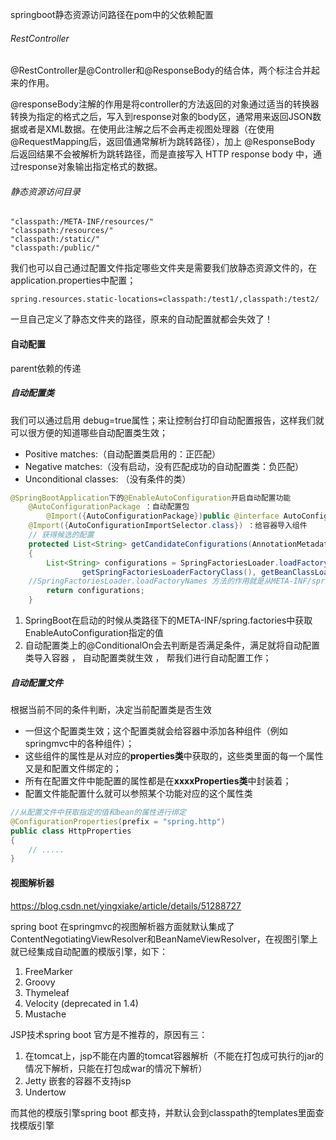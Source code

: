 springboot静态资源访问路径在pom中的父依赖配置

###### RestController

@RestController是@Controller和@ResponseBody的结合体，两个标注合并起来的作用。

@responseBody注解的作用是将controller的方法返回的对象通过适当的转换器转换为指定的格式之后，写入到response对象的body区，通常用来返回JSON数据或者是XML数据。在使用此注解之后不会再走视图处理器（在使用 @RequestMapping后，返回值通常解析为跳转路径），加上 @ResponseBody 后返回结果不会被解析为跳转路径，而是直接写入 HTTP response body 中，通过response对象输出指定格式的数据。

###### 静态资源访问目录

```
"classpath:/META-INF/resources/"
"classpath:/resources/"
"classpath:/static/"
"classpath:/public/"
```

我们也可以自己通过配置文件指定哪些文件夹是需要我们放静态资源文件的，在application.properties中配置；

```
spring.resources.static-locations=classpath:/test1/,classpath:/test2/
```

一旦自己定义了静态文件夹的路径，原来的自动配置就都会失效了！

#### 自动配置

parent依赖的传递

##### 自动配置类

我们可以通过启用 debug=true属性；来让控制台打印自动配置报告，这样我们就可以很方便的知道哪些自动配置类生效；

- Positive matches:（自动配置类启用的：正匹配）
- Negative matches:（没有启动，没有匹配成功的自动配置类：负匹配）
- Unconditional classes: （没有条件的类）

```java
@SpringBootApplication下的@EnableAutoConfiguration开启自动配置功能
	@AutoConfigurationPackage ：自动配置包
		@Import({AutoConfigurationPackage})public @interface AutoConfigurationPackage {}
	@Import({AutoConfigurationImportSelector.class}) ：给容器导入组件
    // 获得候选的配置
    protected List<String> getCandidateConfigurations(AnnotationMetadata metadata, AnnotationAttributes attributes) 
    {
    	List<String> configurations = SpringFactoriesLoader.loadFactoryNames(
				getSpringFactoriesLoaderFactoryClass(), getBeanClassLoader());
	//SpringFactoriesLoader.loadFactoryNames 方法的作用就是从META-INF/spring.factories文件中读取指定类对应的类名称列表 
		return configurations;
    }
```

1. SpringBoot在启动的时候从类路径下的META-INF/spring.factories中获取EnableAutoConfiguration指定的值
2. 自动配置类上的@ConditionalOn会去判断是否满足条件，满足就将自动配置类导入容器 ， 自动配置类就生效 ， 帮我们进行自动配置工作；

##### 自动配置文件

根据当前不同的条件判断，决定当前配置类是否生效

- 一但这个配置类生效；这个配置类就会给容器中添加各种组件（例如springmvc中的各种组件）；
- 这些组件的属性是从对应的**properties类**中获取的，这些类里面的每一个属性又是和配置文件绑定的；
- 所有在配置文件中能配置的属性都是在**xxxxProperties类**中封装着；
- 配置文件能配置什么就可以参照某个功能对应的这个属性类

```java
//从配置文件中获取指定的值和bean的属性进行绑定
@ConfigurationProperties(prefix = "spring.http") 
public class HttpProperties 
{    
    // .....
}
```

#### 视图解析器

https://blog.csdn.net/yingxiake/article/details/51288727

spring boot 在springmvc的视图解析器方面就默认集成了ContentNegotiatingViewResolver和BeanNameViewResolver，在视图引擎上就已经集成自动配置的模版引擎，如下：
1. FreeMarker
2. Groovy
3. Thymeleaf
4. Velocity (deprecated in 1.4)
6. Mustache

JSP技术spring boot 官方是不推荐的，原因有三：
1. 在tomcat上，jsp不能在内置的tomcat容器解析（不能在打包成可执行的jar的情况下解析，只能在打包成war的情况下解析）
2. Jetty 嵌套的容器不支持jsp
3. Undertow

而其他的模版引擎spring boot 都支持，并默认会到classpath的templates里面查找模版引擎

